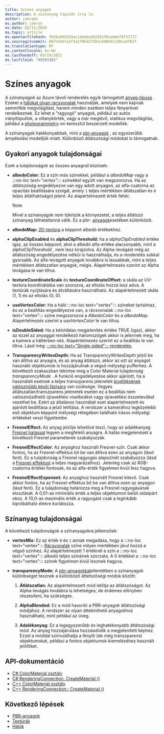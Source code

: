 ```yaml
---
title: Színes anyagok
description: A színanyag típusát írja le.
author: jakrams
ms.author: jakras
ms.date: 02/11/2020
ms.topic: article
ms.openlocfilehash: fb26a669229ac140aba262032f8ce84ef9f37727
ms.sourcegitcommit: 867cb1b7a1f3a1f0b427282c648d411d0ca4f81f
ms.translationtype: MT
ms.contentlocale: hu-HU
ms.lasthandoff: 03/19/2021
ms.locfileid: "99593383"
---
```

# <a name="color-materials"></a>Színes anyagok

A *színanyagok* az Azure távoli renderelés egyik támogatott [anyag-típusa](../../concepts/materials.md) . Ezeket a [hálókat olyan rácsvonalak](../../concepts/meshes.md) használják, amelyek nem kapnak semmiféle megvilágítást, hanem minden esetben teljes fényerővel rendelkeznek. Ez lehet a "ragyogó" anyagok, például az autós irányítópultok, a villanykörték, vagy a már meglévő, statikus megvilágítás, például a [photogrammetry](https://en.wikipedia.org/wiki/Photogrammetry)-on keresztül beszerzett modellek.

A színanyagok hatékonyabbak, mint a [pbr-anyagok](pbr-materials.md) , az egyszerűbb árnyékolási modelljük miatt. Különböző átlátszósági módokat is támogatnak.

## <a name="common-material-properties"></a>Gyakori anyagok tulajdonságai

Ezek a tulajdonságok az összes anyagnál közösek:

* **albedoColor:** Ez a szín más színekkel, például a *albedoMap* vagy a *:::no-loc text="vertex"::: színekkel* együtt van megszorozva. Ha az *átlátszóság* engedélyezve van egy adott anyagon, az alfa-csatorna az opacitás beállítására szolgál, amely `1` teljes mértékben átlátszatlan és `0` teljes átláthatóságot jelent. Az alapértelmezett érték fehér.

  > [!NOTE]
  > Mivel a színanyagok nem tükrözik a környezetet, a teljes átlátszó színanyag láthatatlanná válik. Ez a pbr- [anyagok](pbr-materials.md)esetében különbözik.

* **albedoMap:** [2D-textúra](../../concepts/textures.md) a képpont albedó értékekhez.

* **alphaClipEnabled** és **alphaClipThreshold:** ha a *alphaClipEnabled* értéke igaz, az összes képpont, ahol a albedó alfa-értéke alacsonyabb, mint a *alphaClipThreshold* , nem lesz kirajzolva. Az Alpha-levágást még az átlátszóság engedélyezése nélkül is használhatja, és a renderelés sokkal gyorsabb. Az alfa-levágott anyagok továbbra is lassabbak, mint a teljes mértékben átlátszatlan anyagok, mégis. Alapértelmezés szerint az Alpha levágása le van tiltva.

* **textureCoordinateScale** és **textureCoordinateOffset:** a skála az UV-textúra koordinátáiba van szorozva, az eltolás hozzá lesz adva. A textúrák nyújtására és átváltására használható. Az alapértelmezett skála (1, 1) és az eltolás (0, 0).

* **useVertexColor:** Ha a háló :::no-loc text="vertex"::: színeket tartalmaz, és ez a beállítás engedélyezve van, a rácsvonalak :::no-loc text="vertex"::: színe megszorozva a *AlbedoColor* és a *albedoMap*. Alapértelmezés szerint a *useVertexColor* le van tiltva.

* **isDoubleSided:** Ha a kétoldalas megjelenítés értéke TRUE (igaz), akkor az ezzel az anyaggal rendelkező háromszögek akkor is jelennek meg, ha a kamera a háttérben néz. Alapértelmezés szerint ez a beállítás le van tiltva. Lásd még: [ :::no-loc text="Single-sided"::: renderelés](single-sided-rendering.md).

* **TransparencyWritesDepth:** Ha az TransparencyWritesDepth jelző be van állítva az anyagra, és az anyag átlátszó, akkor az ezt az anyagot használó objektumok is hozzájárulnak a végső mélységi pufferhez. A következő szakaszban tekintse meg a Color Material tulajdonság *transparencyMode* . A funkció engedélyezése akkor ajánlott, ha a használati esetnek a teljes transzparens jelenetek [kivetítésének valószínűbb késői fázisára](late-stage-reprojection.md) van szüksége. Vegyes átlátszatlan/transzparens jelenetek esetén ez a beállítás nem valószínűsíthető újravetítési viselkedést vagy újravetítési összetevőket vezethet be. Ezért az általános használati eset alapértelmezett és ajánlott beállítása a jelző letiltása. A rendszer a kamerához legközelebb eső objektum képpont mélységi rétegében található írásos mélységi értékeket veszi figyelembe.

* **FresnelEffect:** Az anyag jelzője lehetővé teszi, hogy az adalékanyag [Fresnel hatással](../../overview/features/fresnel-effect.md) legyen a megfelelő anyagra. A hatás megjelenését a következő Fresnel paraméterek szabályozzák. 

* **FresnelEffectColor:** Az anyaghoz használt Fresnel-szín. Csak akkor fontos, ha az Fresnel-effektus bit be van állítva ezen az anyagon (lásd fent). Ez a tulajdonság a Fresnel ragyogás alapszínét szabályozza (lásd a [Fresnel-effektust](../../overview/features/fresnel-effect.md) a teljes magyarázathoz). Jelenleg csak az RGB-csatorna értékei fontosak, és az alfa-érték figyelmen kívül lesz hagyva.

* **FresnelEffectExponent:** Az anyaghoz használt Fresnel kitevő. Csak akkor fontos, ha az Fresnel-effektus bit be van állítva ezen az anyagon (lásd fent). Ez a tulajdonság határozza meg a Fresnel ragyogásának eloszlását. A 0,01-as minimális érték a teljes objektumon belüli oldalpárt okoz. A 10,0-as maximális érték a ragyogást csak a leginkább kipróbálható élekre korlátozza.

## <a name="color-material-properties"></a>Színanyag tulajdonságai

A következő tulajdonságok a színanyagokra jellemzőek:

* **vertexMix:** Ez az érték `0` és `1` annak megadása, hogy a :::no-loc text="vertex"::: [Rácsvonalak](../../concepts/meshes.md) színe milyen mértékben járul hozzá a végső színhez. Az alapértelmezett 1 értéknél a szín a :::no-loc text="vertex"::: albedó teljes színének szorzata. A 0 értékkel a :::no-loc text="vertex"::: színek figyelmen kívül lesznek hagyva.

* **transparencyMode:** A [pbr-anyagokkal](pbr-materials.md)ellentétben a színanyagok különbséget tesznek a különböző áttetszőségi módok között:

  1. **Átlátszatlan:** Az alapértelmezett mód letiltja az átlátszóságot. Az Alpha-levágás továbbra is lehetséges, de érdemes előnyben részesíteni, ha szükséges.
  
  1. **AlphaBlended:** Ez a mód hasonló a PBR-anyagok átlátszósági módjához. A rendszer az olyan áttekinthető anyagokhoz használható, mint például az üveg.

  1. **Adalékanyag:** Ez a legegyszerűbb és leghatékonyabb átlátszósági mód. Az anyag hozzájárulása hozzáadódik a megjelenített képhez. Ezzel a móddal szimulálhatja a fénylő (de még transzparens) objektumokat, például a fontos objektumok kiemeléséhez használt jelölőket.

## <a name="api-documentation"></a>API-dokumentáció

* [C# ColorMaterial osztály](/dotnet/api/microsoft.azure.remoterendering.colormaterial)
* [C# RenderingConnection. CreateMaterial ()](/dotnet/api/microsoft.azure.remoterendering.renderingconnection.creatematerial)
* [C++ ColorMaterial osztály](/cpp/api/remote-rendering/colormaterial)
* [C++ RenderingConnection:: CreateMaterial ()](/cpp/api/remote-rendering/renderingconnection#creatematerial)

## <a name="next-steps"></a>Következő lépések

* [PBR-anyagok](pbr-materials.md)
* [Textúrák](../../concepts/textures.md)
* [Hálók](../../concepts/meshes.md)